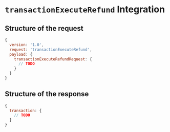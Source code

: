# `transactionExecuteRefund` Integration

## Structure of the request
```js
{
  version: '1.0',
  request: 'transactionExecuteRefund',
  payload: {
    transactionExecuteRefundRequest: {
      // TODO
    }
  }
}
```

## Structure of the response
```js
{
  transaction: {
    // TODO
  }
}
```